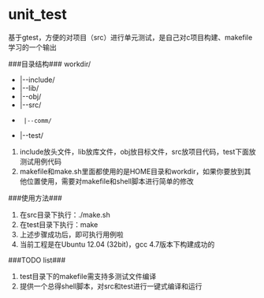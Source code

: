 # unit_test
基于gtest，方便的对项目（src）进行单元测试，是自己对c项目构建、makefile学习的一个输出

###目录结构###
workdir/
-  |--include/
-  |--lib/
-  |--obj/
-  |--src/
-      |--comm/
-  |--test/
1. include放头文件，lib放库文件，obj放目标文件，src放项目代码，test下面放测试用例代码
2. makefile和make.sh里面都使用的是HOME目录和workdir，如果你要放到其他位置使用，需要对makefile和shell脚本进行简单的修改

###使用方法###
1. 在src目录下执行：./make.sh
2. 在test目录下执行：make
3. 上述步骤成功后，即可执行用例啦
4. 当前工程是在Ubuntu 12.04 (32bit)，gcc 4.7版本下构建成功的

###TODO list###
1. test目录下的makefile需支持多测试文件编译
2. 提供一个总得shell脚本，对src和test进行一键式编译和运行
